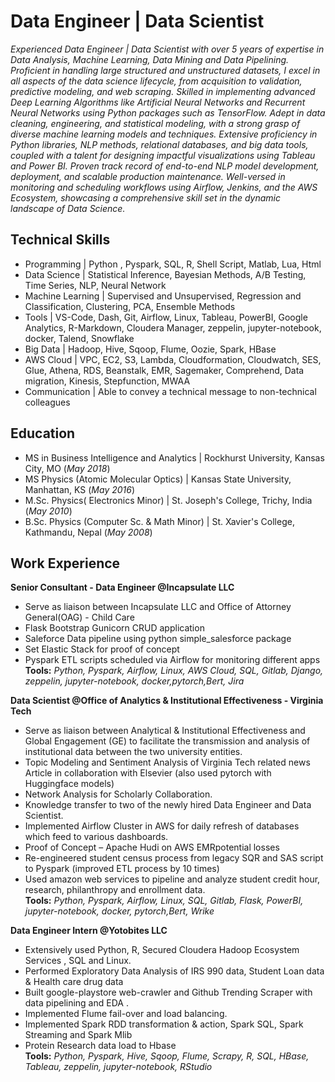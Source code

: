 # Data Engineer | Data Scientist
*Experienced  Data Engineer | Data Scientist with over 5 years of expertise in Data Analysis, Machine Learning, Data Mining and Data Pipelining. Proficient in handling large structured and unstructured datasets, I excel in all aspects of the data science lifecycle, from acquisition to validation, predictive modeling, and web scraping. Skilled in implementing advanced Deep Learning Algorithms like Artificial Neural Networks and Recurrent Neural Networks using Python packages such as TensorFlow. Adept in data cleaning, engineering, and statistical modeling, with a strong grasp of diverse machine learning models and techniques. Extensive proficiency in Python libraries, NLP methods, relational databases, and big data tools, coupled with a talent for designing impactful visualizations using Tableau and Power BI. Proven track record of end-to-end NLP model development, deployment, and scalable production maintenance. Well-versed in monitoring and scheduling workflows using Airflow, Jenkins, and the AWS Ecosystem, showcasing a comprehensive skill set in the dynamic landscape of Data Science.*

## Technical Skills
- Programming | Python , Pyspark, SQL, R, Shell Script, Matlab, Lua, Html
- Data Science | Statistical Inference, Bayesian Methods, A/B Testing, Time Series, NLP, Neural Network
- Machine Learning | Supervised and Unsupervised, Regression and Classification, Clustering, PCA, Ensemble Methods
- Tools | VS-Code, Dash, Git, Airflow, Linux, Tableau, PowerBI, Google Analytics, R-Markdown, Cloudera Manager, zeppelin, jupyter-notebook, docker, Talend, Snowflake
- Big Data | Hadoop, Hive, Sqoop, Flume, Oozie, Spark, HBase
- AWS Cloud | VPC, EC2, S3, Lambda, Cloudformation, Cloudwatch, SES, Glue, Athena, RDS, Beanstalk, EMR, Sagemaker, Comprehend, Data migration, Kinesis, Stepfunction, MWAA
- Communication | Able to convey a technical message to non-technical colleagues

## Education
- MS in Business Intelligence and Analytics | Rockhurst University, Kansas City, MO (_May 2018_)					
- MS Physics (Atomic Molecular Optics)	| Kansas State University, Manhattan, KS (_May 2016_) 			        		
- M.Sc. Physics( Electronics Minor) | St. Joseph's College, Trichy, India (_May 2010_)
- B.Sc. Physics  (Computer Sc. & Math Minor) | St. Xavier's College, Kathmandu, Nepal (_May 2008_)

## Work Experience
**Senior Consultant - Data Engineer @Incapsulate LLC** 
- Serve as liaison between Incapsulate LLC and Office of Attorney General(OAG) - Child Care
- Flask Bootstrap Gunicorn CRUD application
- Saleforce Data pipeline using python simple_salesforce package
- Set Elastic Stack for proof of concept
- Pyspark ETL scripts scheduled via Airflow for monitoring different apps    
**Tools:** *Python, Pyspark, Airflow, Linux, AWS Cloud, SQL, Gitlab, Django, zeppelin, jupyter-notebook, docker,pytorch,Bert, Jira*

**Data Scientist @Office of Analytics & Institutional Effectiveness - Virginia Tech**   
- Serve as liaison between Analytical & Institutional Effectiveness and Global Engagement (GE) to facilitate the transmission and analysis of institutional data between the two university entities. 
- Topic Modeling and Sentiment Analysis of Virginia Tech related news Article in collaboration with Elsevier (also used pytorch with Huggingface models)
- Network Analysis for Scholarly Collaboration. 
- Knowledge transfer to two of the newly hired Data Engineer and Data Scientist.
- Implemented Airflow Cluster in AWS for daily refresh of databases which feed to various dashboards. 
- Proof of Concept – Apache Hudi on AWS EMRpotential losses
- Re-engineered student census process from legacy SQR and SAS script to Pyspark (improved ETL process by 10 times)
- Used amazon web services to pipeline and analyze student credit hour, research, philanthropy and enrollment data.    
**Tools:** *Python, Pyspark, Airflow, Linux, SQL, Gitlab, Flask, PowerBI, jupyter-notebook, docker, pytorch,Bert, Wrike*

**Data Engineer Intern @Yotobites LLC** 
- Extensively used Python, R, Secured Cloudera Hadoop Ecosystem Services , SQL and Linux.
- Performed Exploratory Data Analysis of IRS 990 data, Student Loan data & Health care drug data 
- Built google-playstore web-crawler  and Github Trending Scraper with data pipelining and EDA . 
- Implemented Flume fail-over and load balancing.
- Implemented Spark RDD transformation & action, Spark SQL, Spark Streaming and Spark Mlib
- Protein Research data load to Hbase     
**Tools:** *Python, Pyspark, Hive, Sqoop, Flume, Scrapy, R, SQL, HBase, Tableau, zeppelin, jupyter-notebook, RStudio* 


